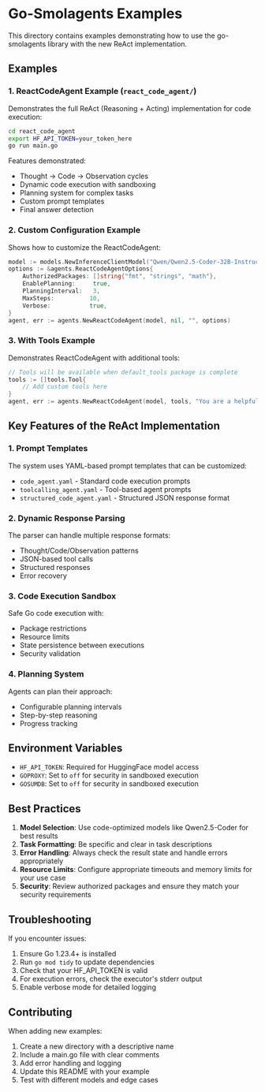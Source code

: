 # Go-Smolagents Examples

This directory contains examples demonstrating how to use the go-smolagents library with the new ReAct implementation.

## Examples

### 1. ReactCodeAgent Example (`react_code_agent/`)

Demonstrates the full ReAct (Reasoning + Acting) implementation for code execution:

```bash
cd react_code_agent
export HF_API_TOKEN=your_token_here
go run main.go
```

Features demonstrated:
- Thought → Code → Observation cycles
- Dynamic code execution with sandboxing
- Planning system for complex tasks
- Custom prompt templates
- Final answer detection

### 2. Custom Configuration Example

Shows how to customize the ReactCodeAgent:

```go
model := models.NewInferenceClientModel("Qwen/Qwen2.5-Coder-32B-Instruct", token)
options := &agents.ReactCodeAgentOptions{
    AuthorizedPackages: []string{"fmt", "strings", "math"},
    EnablePlanning:     true,
    PlanningInterval:   3,
    MaxSteps:          10,
    Verbose:           true,
}
agent, err := agents.NewReactCodeAgent(model, nil, "", options)
```

### 3. With Tools Example

Demonstrates ReactCodeAgent with additional tools:

```go
// Tools will be available when default_tools package is complete
tools := []tools.Tool{
    // Add custom tools here
}
agent, err := agents.NewReactCodeAgent(model, tools, "You are a helpful assistant.", nil)
```

## Key Features of the ReAct Implementation

### 1. Prompt Templates

The system uses YAML-based prompt templates that can be customized:
- `code_agent.yaml` - Standard code execution prompts
- `toolcalling_agent.yaml` - Tool-based agent prompts
- `structured_code_agent.yaml` - Structured JSON response format

### 2. Dynamic Response Parsing

The parser can handle multiple response formats:
- Thought/Code/Observation patterns
- JSON-based tool calls
- Structured responses
- Error recovery

### 3. Code Execution Sandbox

Safe Go code execution with:
- Package restrictions
- Resource limits
- State persistence between executions
- Security validation

### 4. Planning System

Agents can plan their approach:
- Configurable planning intervals
- Step-by-step reasoning
- Progress tracking

## Environment Variables

- `HF_API_TOKEN`: Required for HuggingFace model access
- `GOPROXY`: Set to `off` for security in sandboxed execution
- `GOSUMDB`: Set to `off` for security in sandboxed execution

## Best Practices

1. **Model Selection**: Use code-optimized models like Qwen2.5-Coder for best results
2. **Task Formatting**: Be specific and clear in task descriptions
3. **Error Handling**: Always check the result state and handle errors appropriately
4. **Resource Limits**: Configure appropriate timeouts and memory limits for your use case
5. **Security**: Review authorized packages and ensure they match your security requirements

## Troubleshooting

If you encounter issues:

1. Ensure Go 1.23.4+ is installed
2. Run `go mod tidy` to update dependencies
3. Check that your HF_API_TOKEN is valid
4. For execution errors, check the executor's stderr output
5. Enable verbose mode for detailed logging

## Contributing

When adding new examples:
1. Create a new directory with a descriptive name
2. Include a main.go file with clear comments
3. Add error handling and logging
4. Update this README with your example
5. Test with different models and edge cases
